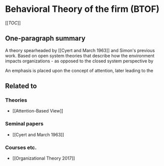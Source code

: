 # Behavioral Theory of the firm (BTOF)

[[_TOC_]]

## One-paragraph summary
A theory spearheaded by [[Cyert and March 1963]] and Simon's previous work. Based on open system theories that describe how the environment impacts organizations - as opposed to the closed system perspective by 


An emphasis is placed upon the concept of attention, later leading to the 

## Related to

### Theories
* [[Attention-Based View]]

### Seminal papers
* [[Cyert and March 1963]]

### Courses etc.
* [[Organizational Theory 2017]]


